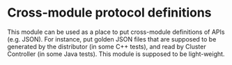 <!-- Copyright Yahoo. Licensed under the terms of the Apache 2.0 license. See LICENSE in the project root. -->
# Cross-module protocol definitions

This module can be used as a place to put cross-module definitions of APIs
(e.g. JSON). For instance, put golden JSON files that are supposed to be
generated by the distributor (in some C++ tests), and read by Cluster
Controller (in some Java tests). This module is supposed to be light-weight.
